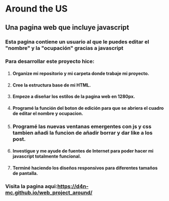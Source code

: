 # Around the US
## Una pagina web que incluye javascript
### Esta pagina contiene un usuario al que le puedes editar el "nombre" y la "ocupación" gracias a javascript
### Para desarrollar este proyecto hice:
1. #### Organize mi repositorio y mi carpeta donde trabaje mi proyecto.
2. #### Cree la estructura base de mi HTML.
3. #### Empeze a diseñar los estilos de la pagina web en 1280px.
4. #### Programé la función del boton de edición para que se abriera el cuadro de editar el nombre y ocupacion.
5. ### Programé las nuevas ventanas emergentes con js y css tambien añadi la funcion de añadir borrar y dar like a los post.
6. #### Investigue y me ayude de fuentes de Internet para poder hacer mi javascript totalmente funcional.
7. #### Terminé haciendo los diseños responsivos para diferentes tamaños de pantalla.

### Visita la pagina aqui:https://d4n-mc.github.io/web_project_around/
